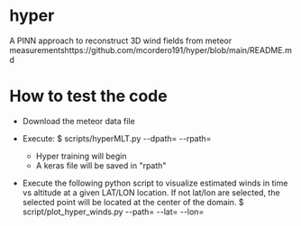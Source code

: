 # hyper
A PINN approach to reconstruct 3D wind fields from meteor measurementshttps://github.com/mcordero191/hyper/blob/main/README.md

# How to test the code
- Download the meteor data file
- Execute:
  $ scripts/hyperMLT.py --dpath=<location of the meteor data file> --rpath=<path were the trained neural network will be stored>
  
  * Hyper training will begin
  * A keras file will be saved in "rpath"
- Execute the following python script to visualize estimated winds in time vs altitude at a given LAT/LON location. If not lat/lon are selected, the selected point will be located at the center of the domain.
  $ script/plot_hyper_winds.py --path=<path were the trained neural network was stored> --lat=<LATITUDE> --lon=<LONGITUDE>
